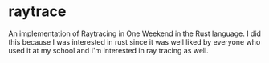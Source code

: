 # raytrace
An implementation of Raytracing in One Weekend in the Rust language. I did this because I was interested in rust
since it was well liked by everyone who used it at my school and I'm interested in ray tracing as well.
